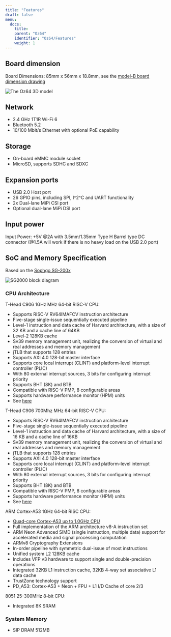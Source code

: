```yaml
---
title: "Features"
draft: false
menu:
  docs:
    title:
    parent: "Oz64"
    identifier: "Oz64/Features"
    weight: 1
---
```


## Board dimension

Board Dimensions: 85mm x 56mm x 18.8mm, see the [model-B board dimension drawing](https://files.pine64.org/doc/rock64/rock64%20board%20dimension.pdf)

![The Oz64 3D model](/documentation/Oz64/images/Oz64_3D_model.png)

## Network

* 2.4 GHz 1T1R Wi-Fi 6
* Bluetooth 5.2
* 10/100 Mbit/s Ethernet with optional PoE capability

## Storage

* On-board eMMC module socket
* MicroSD, supports SDHC and SDXC

## Expansion ports

* USB 2.0 Host port
* 26 GPIO pins, including SPI, I^2^C and UART functionality
* 2x Dual-lane MiPi CSI port
* Optional dual-lane MiPi DSI port

## Input power

Input Power: +5V @2A with 3.5mm/1.35mm Type H Barrel type DC connector (@1.5A will work if there is no heavy load on the USB 2.0 port)

## SoC and Memory Specification

Based on the [Sophgo SG-200x](https://en.sophgo.com/sophon-u/product/introduce/sg200x.html)

![SG2000 block diagram](/documentation/Oz64/images/SG2000_Block_Diagram.png)

### CPU Architecture

T-Head C906 1GHz MHz 64-bit RISC-V CPU:

* Supports RISC-V RV64IMAFCV instruction architecture
* Five-stage single-issue sequentially executed pipeline
* Level-1 instruction and data cache of Harvard architecture, with a size of 32 KB and a cache line of 64KB
* Level-2 128KB cache
* Sv39 memory management unit, realizing the conversion of virtual and real addresses and memory management
* jTLB that supports 128 entries
* Supports AXI 4.0 128-bit master interface
* Supports core local interrupt (CLINT) and platform-level interrupt controller (PLIC)
* With 80 external interrupt sources, 3 bits for configuring interrupt priority
* Supports BHT (8K) and BTB
* Compatible with RISC-V PMP, 8 configurable areas
* Supports hardware performance monitor (HPM) units
* See [here](https://www.t-head.cn/product/c906?lang=en)

T-Head C906 700Mhz MHz 64-bit RISC-V CPU:

* Supports RISC-V RV64IMAFCV instruction architecture
* Five-stage single-issue sequentially executed pipeline
* Level-1 instruction and data cache of Harvard architecture, with a size of 16 KB and a cache line of 16KB
* Sv39 memory management unit, realizing the conversion of virtual and real addresses and memory management
* jTLB that supports 128 entries
* Supports AXI 4.0 128-bit master interface
* Supports core local interrupt (CLINT) and platform-level interrupt controller (PLIC)
* With 80 external interrupt sources, 3 bits for configuring interrupt priority
* Supports BHT (8K) and BTB
* Compatible with RISC-V PMP, 8 configurable areas
* Supports hardware performance monitor (HPM) units
* See [here](https://www.t-head.cn/product/c906?lang=en)

ARM Cortex-A53 1GHz 64-bit RISC CPU:

* [Quad-core Cortex-A53 up to 1.0GHz CPU](https://www.arm.com/products/processors/cortex-a/cortex-a53-processor.php)
* Full implementation of the ARM architecture v8-A instruction set
* ARM Neon Advanced SIMD (single instruction, multiple data) support for accelerated media and signal processing computation
* ARMv8 Cryptography Extensions
* In-order pipeline with symmetric dual-issue of most instructions
* Unified system L2 128KB cache
* Includes VFP v3 hardware to support single and double-precision operations
* Integrated 32KB L1 instruction cache, 32KB 4-way set associative L1 data cache
* TrustZone technology support
* PD_A53: Cortex-A53 + Neon + FPU + L1 I/D Cache of core 2/3

8051 25-300MHz 8-bit CPU:

* Integrated 8K SRAM

### System Memory
* SIP DRAM 512MB
